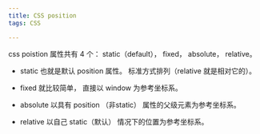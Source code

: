 ```yaml
---
title: CSS position
tags: CSS

---
```


css poistion 属性共有 4 个： static（default）， fixed， absolute， relative。

* static 也就是默认 position 属性。 标准方式排列（relative 就是相对它的）。

* fixed 就比较简单， 直接以 window 为参考坐标系。

* absolute 以具有 position （非static） 属性的父级元素为参考坐标系。

* relative 以自己 static（默认） 情况下的位置为参考坐标系。